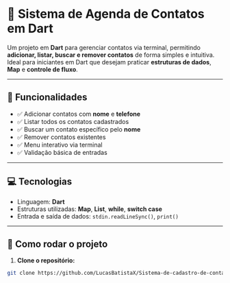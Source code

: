 # 📒 Sistema de Agenda de Contatos em Dart

Um projeto em **Dart** para gerenciar contatos via terminal, permitindo **adicionar, listar, buscar e remover contatos** de forma simples e intuitiva.  
Ideal para iniciantes em Dart que desejam praticar **estruturas de dados**, **Map** e **controle de fluxo**.

---

## 📝 Funcionalidades

- ✅ Adicionar contatos com **nome** e **telefone**
- ✅ Listar todos os contatos cadastrados
- ✅ Buscar um contato específico pelo **nome**
- ✅ Remover contatos existentes
- ✅ Menu interativo via terminal
- ✅ Validação básica de entradas

---

## 💻 Tecnologias

- Linguagem: **Dart**
- Estruturas utilizadas: **Map**, **List**, **while**, **switch case**
- Entrada e saída de dados: `stdin.readLineSync()`, `print()`

---

## 🚀 Como rodar o projeto

1. **Clone o repositório:**

```bash
git clone https://github.com/LucasBatistaX/Sistema-de-cadastro-de-contatos-com-Dart.git
